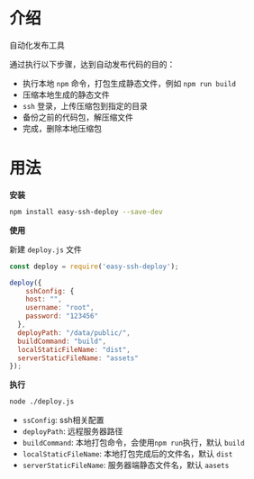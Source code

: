 # 介绍
自动化发布工具

通过执行以下步骤，达到自动发布代码的目的：

* 执行本地 `npm` 命令，打包生成静态文件，例如 `npm run build`
* 压缩本地生成的静态文件
* `ssh` 登录，上传压缩包到指定的目录
* 备份之前的代码包，解压缩文件
* 完成，删除本地压缩包

# 用法

**安装**

```bash
npm install easy-ssh-deploy --save-dev
```

**使用**

新建 `deploy.js` 文件

```js
const deploy = require('easy-ssh-deploy');

deploy({
    sshConfig: {
    host: "",
    username: "root",
    password: "123456"
  },
  deployPath: "/data/public/",
  buildCommand: "build",
  localStaticFileName: "dist",
  serverStaticFileName: "assets"
});
```

**执行**

```bash
node ./deploy.js
```

* `ssConfig`: ssh相关配置
* `deployPath`: 远程服务器路径
* `buildCommand`: 本地打包命令，会使用`npm run`执行，默认 `build`
* `localStaticFileName`: 本地打包完成后的文件名，默认 `dist`
* `serverStaticFileName`: 服务器端静态文件名，默认 `aasets`

